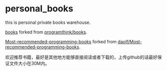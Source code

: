 # personal_books
this is personal private books warehouse.

[books](https://github.com/cracker8090/books) forked from [programthink/books](https://github.com/programthink/books).

[Most-recommended-programming-books](https://github.com/cracker8090/Most-recommended-programming-books) forked from [daolf/Most-recommended-programming-books](https://github.com/daolf/Most-recommended-programming-books).

欢迎推荐书籍，最好是其他地方能够直接阅读或者下载的，上传github的话最好保证文件大小在30M内。